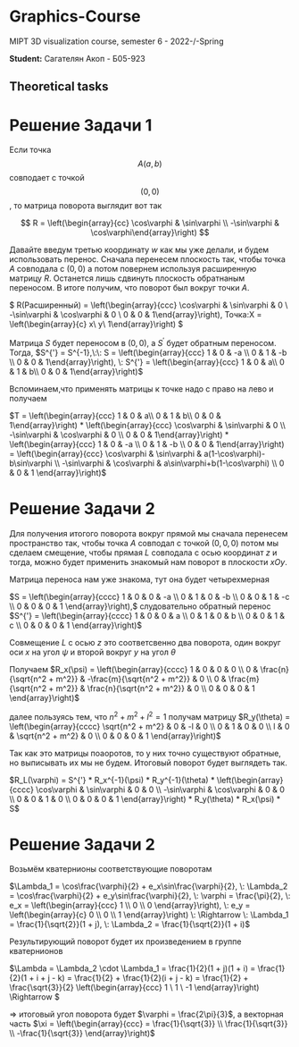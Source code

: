 # Graphics-Course
MIPT 3D visualization course, semester 6 - 2022-/-Spring

**Student:** Сагателян Акоп - Б05-923

**Theoretical tasks**
-----------------------------------------------------------------

__Решение Задачи 1__
==============================

Если точка $$А(a,b)$$ совподает с точкой $$(0,0)$$, то матрица поворота выглядит вот так

$$
    R = \left(\begin{array}{cc}
    \cos\varphi & \sin\varphi \\
    -\sin\varphi & \cos\varphi\end{array}\right)
$$

Давайте введум третью координату $w$ как мы уже делали, и будем использовать перенос. Сначала перенесем плоскость так, чтобы точка $A$ совподала с $(0,0)$ а потом повернем используя расширенную матрицу $R$. Останется лишь сдвинуть плоскость обратнаным переносом. В итоге получим, что поворот был вокруг точки $A$.

$
                        R(Расширенный) = \left(\begin{array}{ccc}
    \cos\varphi & \sin\varphi & 0 \\
    -\sin\varphi & \cos\varphi & 0 \\
    0 & 0 & 1\end{array}\right), Точка\:X = \left(\begin{array}{c} x\\ y\\ 1\end{array}\right)
$

Матрица $S$  будет переносом в $(0,0)$, a $S^{'}$ будет обратным переносом. Тогда,
$S^{'} = S^{-1},\:\:
    S = \left(\begin{array}{ccc} 
    1 & 0 & -a \\ 
    0 & 1 & -b \\ 
    0 & 0 & 1\end{array}\right), \: S^{'} = \left(\begin{array}{ccc} 
                                            1 & 0 & a\\ 
                                            0 & 1 & b\\ 
                                            0 & 0 & 1\end{array}\right)$
                                            
Вспоминаем,что применять матрицы к точке надо с право на лево и получаем

$T = \left(\begin{array}{ccc} 1 & 0 & a\\ 0 & 1 & b\\ 0 & 0 & 1\end{array}\right) * \left(\begin{array}{ccc} \cos\varphi & \sin\varphi & 0 \\ -\sin\varphi & \cos\varphi & 0 \\ 0 & 0 & 1\end{array}\right) * \left(\begin{array}{ccc} 1 & 0 & -a \\ 0 & 1 & -b \\ 0 & 0 & 1\end{array}\right) = \left(\begin{array}{ccc} \cos\varphi & \sin\varphi & a(1-\cos\varphi)-b\sin\varphi \\ -\sin\varphi & \cos\varphi & a\sin\varphi+b(1-\cos\varphi) \\ 0 & 0 & 1 \end{array}\right)$


__Решение Задачи 2__
==============================

Для получения итогого поворота вокруг прямой мы сначала перенесем пространство так, чтобы точка $A$ совподал с точкой $(0,0,0)$ потом мы сделаем смещение, чтобы прямая $L$ совподала с осью координат $z$ и тогда, можно будет применить знакомый нам поворот в плоскости $xOy$.

Матрица переноса нам уже знакома, тут она будет четырехмерная 

$S = \left(\begin{array}{cccc} 1 & 0 & 0 & -a \\ 0 & 1 & 0 & -b \\ 0 & 0 & 1 & -c \\ 0 & 0 & 0 & 1 \end{array}\right),$ слудовательно обратный перенос $S^{'} = \left(\begin{array}{cccc} 1 & 0 & 0 & a \\ 0 & 1 & 0 & b \\ 0 & 0 & 1 & c \\ 0 & 0 & 0 & 1 \end{array}\right)$

Совмещение $L$ с осью $z$ это соответсвенно два поворота, один вокруг оси $x$ на угол $\psi$ и второй вокруг $y$ на угол $\theta$

Получаем $R_x(\psi) = \left(\begin{array}{cccc} 1 & 0 & 0 & 0 \\ 0 & \frac{n}{\sqrt{n^2 + m^2}} & -\frac{m}{\sqrt{n^2 + m^2}} & 0 \\ 0 & \frac{m}{\sqrt{n^2 + m^2}} & \frac{n}{\sqrt{n^2 + m^2}} & 0 \\ 0 & 0 & 0 & 1 \end{array}\right)$ 

далее пользуясь тем, что $n^2 + m^2 + l^2 = 1$ получам матрицу $R_y(\theta) = \left(\begin{array}{cccc} \sqrt{n^2 + m^2} & 0 & -l & 0 \\ 0 & 1 & 0 & 0 \\ l & 0 & \sqrt{n^2 + m^2} & 0 \\ 0 & 0 & 0 & 1 \end{array}\right)$

Так как это матрицы поаоротов, то у них точно существуют обратные, но выписывать их мы не будем. Итоговый поворот будет выглядеть так.

$R_L(\varphi) = S^{'} * R_x^{-1}(\psi) * R_y^{-1}(\theta) * \left(\begin{array}{cccc} \cos\varphi & \sin\varphi & 0 & 0 \\ -\sin\varphi & \cos\varphi & 0 & 0 \\ 0 & 0 & 1 & 0 \\ 0 & 0 & 0 & 1 \end{array}\right) * R_y(\theta) * R_x(\psi) * S$

__Решение Задачи 2__
==============================

Возьмём кватернионы соответствующие поворотам

$\Lambda_1 = \cos\frac{\varphi}{2} + e_x\sin\frac{\varphi}{2}, \: \Lambda_2 = \cos\frac{\varphi}{2} + e_y\sin\frac{\varphi}{2}, \: \varphi = \frac{\pi}{2}, \: e_x = \left(\begin{array}{ccc} 1 \\ 0 \\ 0 \end{array}\right), \: e_y = \left(\begin{array}{c} 0 \\ 0 \\ 1 \end{array}\right) \: \Rightarrow \: \Lambda_1 = \frac{1}{\sqrt{2}}(1 + j), \: \Lambda_2 = \frac{1}{\sqrt{2}}(1 + i)$

Результирующий поворот будет их произведением в группе кватернионов

$\Lambda = \Lambda_2 \cdot \Lambda_1 = \frac{1}{2}(1 + j)(1 + i) = \frac{1}{2}(1 + i + j - k) = \frac{1}{2} + \frac{1}{2}(i + j - k) = \frac{1}{2} + \frac{\sqrt{3}}{2} \left(\begin{array}{ccc} 1 \\ 1 \\ -1 \end{array}\right) \Rightarrow $ 

$\Rightarrow$ итоговый угол поворота будет $\varphi = \frac{2\pi}{3}$, а векторная часть $\xi = \left(\begin{array}{ccc} = \frac{1}{\sqrt{3}} \\ \frac{1}{\sqrt{3}} \\ -\frac{1}{\sqrt{3}} \end{array}\right)$ 